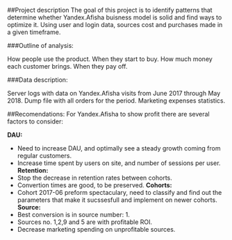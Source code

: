 ##Project description
The goal of this project is to identify patterns that determine whether Yandex.Afisha buisness model is solid and find ways to optimize it. Using user and login data, sources cost and purchases made in a given timeframe.

###Outline of analysis:

How people use the product.
When they start to buy.
How much money each customer brings.
When they pay off.

###Data description:

Server logs with data on Yandex.Afisha visits from June 2017 through May 2018.
Dump file with all orders for the period.
Marketing expenses statistics.

##Recomendations:
For Yandex.Afisha to show profit there are several factors to consider:

**DAU:**
- Need to increase DAU, and optimally see a steady growth coming from regular customers.
- Increase time spent by users on site, and number of sessions per user.
**Retention:**
- Stop the decrease in retention rates between cohorts.
- Convertion times are good, to be preserved.
**Cohorts:**
- Cohort 2017-06 preform spectaculary, need to classify and find out the parameters that make it sucssesfull and implement on newer cohorts.
**Source:**
- Best conversion is in source number: 1.
- Sources no. 1,2,9 and 5 are with profitable ROI.
- Decrease marketing spending on unprofitable sources.
